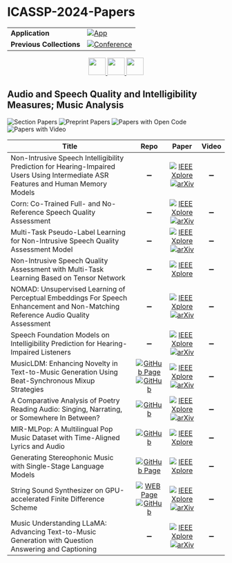 # ICASSP-2024-Papers

<table>
    <tr>
        <td><strong>Application</strong></td>
        <td>
            <a href="https://huggingface.co/spaces/DmitryRyumin/NewEraAI-Papers" style="float:left;">
                <img src="https://img.shields.io/badge/🤗-NewEraAI--Papers-FFD21F.svg" alt="App" />
            </a>
        </td>
    </tr>
    <tr>
        <td><strong>Previous Collections</strong></td>
        <td>
            <a href="https://github.com/DmitryRyumin/ICASSP-2023-24-Papers/blob/main/README_2023.md">
                <img src="http://img.shields.io/badge/ICASSP-2023-0073AE.svg" alt="Conference">
            </a>
        </td>
    </tr>
</table>

<div align="center">
    <a href="https://github.com/DmitryRyumin/ICASSP-2023-24-Papers/blob/main/sections/2024/main/CI-L1.md">
        <img src="https://cdn.jsdelivr.net/gh/DmitryRyumin/NewEraAI-Papers@main/images/left.svg" width="40" alt="" />
    </a>
    <a href="https://github.com/DmitryRyumin/ICASSP-2023-24-Papers/">
        <img src="https://cdn.jsdelivr.net/gh/DmitryRyumin/NewEraAI-Papers@main/images/home.svg" width="40" alt="" />
    </a>
    <a href="https://github.com/DmitryRyumin/ICASSP-2023-24-Papers/blob/main/sections/2024/main/BISP-P7.md">
        <img src="https://cdn.jsdelivr.net/gh/DmitryRyumin/NewEraAI-Papers@main/images/right.svg" width="40" alt="" />
    </a>
</div>

## Audio and Speech Quality and Intelligibility Measures; Music Analysis

![Section Papers](https://img.shields.io/badge/Section%20Papers-12-42BA16) ![Preprint Papers](https://img.shields.io/badge/Preprint%20Papers-9-b31b1b) ![Papers with Open Code](https://img.shields.io/badge/Papers%20with%20Open%20Code-4-1D7FBF) ![Papers with Video](https://img.shields.io/badge/Papers%20with%20Video-0-FF0000)

| **Title** | **Repo** | **Paper** | **Video** |
|-----------|:--------:|:---------:|:---------:|
| Non-Intrusive Speech Intelligibility Prediction for Hearing-Impaired Users Using Intermediate ASR Features and Human Memory Models | :heavy_minus_sign: | [![IEEE Xplore](https://img.shields.io/badge/IEEE-10447597-E4A42C.svg)](https://ieeexplore.ieee.org/document/10447597) <br/> [![arXiv](https://img.shields.io/badge/arXiv-2401.13611-b31b1b.svg)](https://arxiv.org/abs/2401.13611) | :heavy_minus_sign: |
| Corn: Co-Trained Full- and No-Reference Speech Quality Assessment | :heavy_minus_sign: | [![IEEE Xplore](https://img.shields.io/badge/IEEE-10447687-E4A42C.svg)](https://ieeexplore.ieee.org/document/10447687) <br/> [![arXiv](https://img.shields.io/badge/arXiv-2310.09388-b31b1b.svg)](https://arxiv.org/abs/2310.09388) | :heavy_minus_sign: |
| Multi-Task Pseudo-Label Learning for Non-Intrusive Speech Quality Assessment Model | :heavy_minus_sign: | [![IEEE Xplore](https://img.shields.io/badge/IEEE-10446712-E4A42C.svg)](https://ieeexplore.ieee.org/document/10446712) <br/> [![arXiv](https://img.shields.io/badge/arXiv-2308.09262-b31b1b.svg)](https://arxiv.org/abs/2308.09262) | :heavy_minus_sign: |
| Non-Intrusive Speech Quality Assessment with Multi-Task Learning Based on Tensor Network | :heavy_minus_sign: | [![IEEE Xplore](https://img.shields.io/badge/IEEE-10447695-E4A42C.svg)](https://ieeexplore.ieee.org/document/10447695) | :heavy_minus_sign: |
| NOMAD: Unsupervised Learning of Perceptual Embeddings For Speech Enhancement and Non-Matching Reference Audio Quality Assessment | :heavy_minus_sign: | [![IEEE Xplore](https://img.shields.io/badge/IEEE-10448028-E4A42C.svg)](https://ieeexplore.ieee.org/document/10448028) <br/> [![arXiv](https://img.shields.io/badge/arXiv-2309.16284-b31b1b.svg)](https://arxiv.org/abs/2309.16284) | :heavy_minus_sign: |
| Speech Foundation Models on Intelligibility Prediction for Hearing-Impaired Listeners | :heavy_minus_sign: | [![IEEE Xplore](https://img.shields.io/badge/IEEE-10447907-E4A42C.svg)](https://ieeexplore.ieee.org/document/10447907) <br/> [![arXiv](https://img.shields.io/badge/arXiv-2401.14289-b31b1b.svg)](https://arxiv.org/abs/2401.14289) | :heavy_minus_sign: |
| MusicLDM: Enhancing Novelty in Text-to-Music Generation Using Beat-Synchronous Mixup Strategies | [![GitHub Page](https://img.shields.io/badge/GitHub-Page-159957.svg)](https://musicldm.github.io/) <br/> [![GitHub](https://img.shields.io/github/stars/RetroCirce/MusicLDM?style=flat)](https://github.com/RetroCirce/MusicLDM/) | [![IEEE Xplore](https://img.shields.io/badge/IEEE-10447265-E4A42C.svg)](https://ieeexplore.ieee.org/document/10447265) <br/> [![arXiv](https://img.shields.io/badge/arXiv-2308.01546-b31b1b.svg)](https://arxiv.org/abs/2308.01546) | :heavy_minus_sign: |
| A Comparative Analysis of Poetry Reading Audio: Singing, Narrating, or Somewhere In Between? | [![GitHub](https://img.shields.io/github/stars/kc82/poetry-reading?style=flat)](https://github.com/kc82/poetry-reading) | [![IEEE Xplore](https://img.shields.io/badge/IEEE-10447582-E4A42C.svg)](https://ieeexplore.ieee.org/document/10447582) <br/> [![arXiv](https://img.shields.io/badge/arXiv-2404.00789-b31b1b.svg)](https://arxiv.org/abs/2404.00789) | :heavy_minus_sign: |
| MIR-MLPop: A Multilingual Pop Music Dataset with Time-Aligned Lyrics and Audio | [![GitHub](https://img.shields.io/github/stars/york135/MIRMLPop?style=flat)](https://github.com/york135/MIRMLPop) | [![IEEE Xplore](https://img.shields.io/badge/IEEE-10447561-E4A42C.svg)](https://ieeexplore.ieee.org/document/10447561) | :heavy_minus_sign: |
| Generating Stereophonic Music with Single-Stage Language Models | [![GitHub Page](https://img.shields.io/badge/GitHub-Page-159957.svg)](https://stereomusic-sslm.github.io/) | [![IEEE Xplore](https://img.shields.io/badge/IEEE-10446643-E4A42C.svg)](https://ieeexplore.ieee.org/document/10446643) | :heavy_minus_sign: |
| String Sound Synthesizer on GPU-accelerated Finite Difference Scheme | [![WEB Page](https://img.shields.io/badge/WEB-Page-159957.svg)](https://cosmic-pillow-86e.notion.site/String-Sound-Synthesize-on-GPU-Accelerated-Finite-Difference-Scheme-8b8f3c98904044a08ccddc0782759f86) <br/> [![GitHub](https://img.shields.io/github/stars/jin-woo-lee/torch-fdtd-string?style=flat)](https://github.com/jin-woo-lee/torch-fdtd-string) | [![IEEE Xplore](https://img.shields.io/badge/IEEE-10448242-E4A42C.svg)](https://ieeexplore.ieee.org/document/10448242) <br/> [![arXiv](https://img.shields.io/badge/arXiv-2311.18505-b31b1b.svg)](https://arxiv.org/abs/2311.18505) | :heavy_minus_sign: |
| Music Understanding LLaMA: Advancing Text-to-Music Generation with Question Answering and Captioning | :heavy_minus_sign: | [![IEEE Xplore](https://img.shields.io/badge/IEEE-10447027-E4A42C.svg)](https://ieeexplore.ieee.org/document/10447027) <br/> [![arXiv](https://img.shields.io/badge/arXiv-2308.11276-b31b1b.svg)](https://arxiv.org/abs/2308.11276) | :heavy_minus_sign: |
